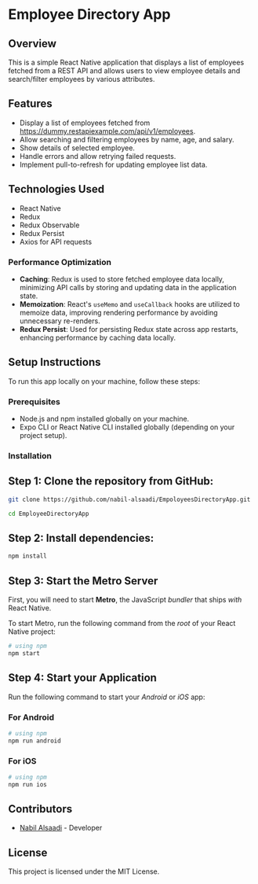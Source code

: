 # Employee Directory App

## Overview

This is a simple React Native application that displays a list of employees fetched from a REST API and allows users to view employee details and search/filter employees by various attributes.

## Features

- Display a list of employees fetched from https://dummy.restapiexample.com/api/v1/employees.
- Allow searching and filtering employees by name, age, and salary.
- Show details of selected employee.
- Handle errors and allow retrying failed requests.
- Implement pull-to-refresh for updating employee list data.
  
## Technologies Used
- React Native
- Redux
- Redux Observable
- Redux Persist
- Axios for API requests

### Performance Optimization

- **Caching**: Redux is used to store fetched employee data locally, minimizing API calls by storing and updating data in the application state.
- **Memoization**: React's `useMemo` and `useCallback` hooks are utilized to memoize data, improving rendering performance by avoiding unnecessary re-renders.
- **Redux Persist**: Used for persisting Redux state across app restarts, enhancing performance by caching data locally.


## Setup Instructions

To run this app locally on your machine, follow these steps:

### Prerequisites

- Node.js and npm installed globally on your machine.
- Expo CLI or React Native CLI installed globally (depending on your project setup).

### Installation

## Step 1: Clone the repository from GitHub:
   ```bash
   git clone https://github.com/nabil-alsaadi/EmpoloyeesDirectoryApp.git
   
   cd EmployeeDirectoryApp
   ```
## Step 2: Install dependencies:
   ```bash
   npm install
   ```

## Step 3: Start the Metro Server

First, you will need to start **Metro**, the JavaScript _bundler_ that ships _with_ React Native.

To start Metro, run the following command from the _root_ of your React Native project:

```bash
# using npm
npm start

```

## Step 4: Start your Application

Run the following command to start your _Android_ or _iOS_ app:

### For Android

```bash
# using npm
npm run android
```

### For iOS

```bash
# using npm
npm run ios
```

## Contributors

- [Nabil Alsaadi](https://github.com/nabil-alsaadi) - Developer

## License

This project is licensed under the MIT License.
